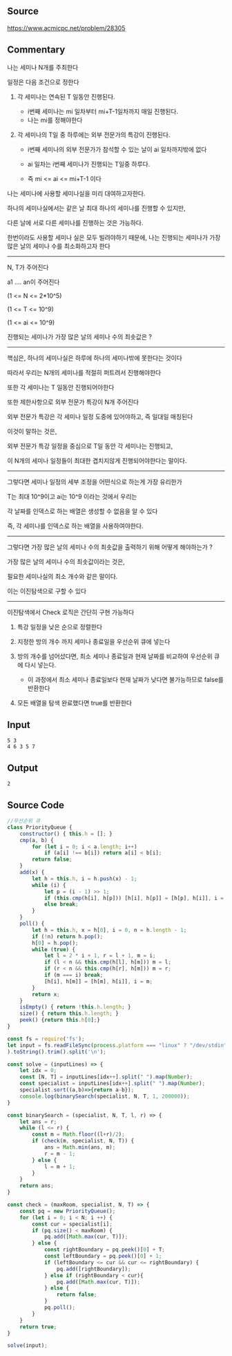 ## Source

https://www.acmicpc.net/problem/28305

## Commentary 

나는 세미나 N개를 주최한다

일정은 다음 조건으로 정한다

1. 각 세미나는 연속된 T 일동안 진행된다.

    - i번째 세미나는 mi 일차부터 mi+T-1일차까지 매일 진행된다.
    - 나는 mi를 정해야한다

2. 각 세미나의 T일 중 하루에는 외부 전문가의 특강이 진행된다.

    - i번째 세미나의 외부 전문가가 참석할 수 있는 날이 ai 일차까지밖에 없다

    - ai 일차는 i번째 세미나가 진행되는 T일중 하루다.

    - 즉 mi <= ai <= mi+T-1 이다

나는 세미나에 사용할 세미나실을 미리 대여하고자한다.

하나의 세미나실에서는 같은 날 최대 하나의 세미나를 진행할 수 있지만,

다른 날에 서로 다른 세미나를 진행하는 것은 가능하다.

한번이라도 사용할 세미나 실은 모두 빌려야하기 때문에, 나는 진행되는 세미나가 가장 많은 날의 세미나 수를 최소화하고자 한다

---

N, T가 주어진다

a1 .... an이 주어진다

(1 <= N <= 2*10^5)

(1 <= T <= 10^9)

(1 <= ai <= 10^9)

진행되는 세미나가 가장 많은 날의 세미나 수의 최솟값은 ?

---

핵심은, 하나의 세미나실은 하루에 하나의 세미나밖에 못한다는 것이다

따라서 우리는 N개의 세미나를 적절히 퍼트려서 진행해야한다

또한 각 세미나는 T 일동안 진행되어야한다

또한 제한사항으로 외부 전문가 특강이 N개 주어진다

외부 전문가 특강은 각 세미나 일정 도중에 있어야하고, 즉 일대일 매칭된다

이것이 말하는 것은,

외부 전문가 특강 일정을 중심으로 T일 동안 각 세미나는 진행되고,

이 N개의 세미나 일정들이 최대한 겹치지않게 진행되어야한다는 말이다.

---

그렇다면 세미나 일정의 세부 조정을 어떤식으로 하는게 가장 유리한가

T는 최대 10^9이고 ai는 10^9 이라는 것에서 우리는

각 날짜를 인덱스로 하는 배열은 생성할 수 없음을 알 수 있다

즉, 각 세미나를 인덱스로 하는 배열을 사용하여야한다.

---

그렇다면 가장 많은 날의 세미나 수의 최솟값을 출력하기 위해 어떻게 해야하는가 ?

가장 많은 날의 세미나 수의 최솟값이라는 것은,

필요한 세미나실의 최소 개수와 같은 말이다.

이는 이진탐색으로 구할 수 있다

---

이진탐색에서 Check 로직은 간단히 구현 가능하다

1. 특강 일정을 낮은 순으로 정렬한다

2. 지정한 방의 개수 까지 세미나 종료일을 우선순위 큐에 넣는다

3. 방의 개수를 넘어섰다면, 최소 세미나 종료일과 현재 날짜를 비교하여 우선순위 큐에 다시 넣는다.

    - 이 과정에서 최소 세미나 종료일보다 현재 날짜가 낮다면 불가능하므로 false를 반환한다

4. 모든 배열을 탐색 완료했다면 true를 반환한다

## Input
```
5 3
4 6 3 5 7
```

## Output
```
2
```

## Source Code 
```js
//우선순위 큐
class PriorityQueue {
    constructor() { this.h = []; }
    cmp(a, b) {
        for (let i = 0; i < a.length; i++)
            if (a[i] !== b[i]) return a[i] < b[i];
        return false;
    }
    add(x) {
        let h = this.h, i = h.push(x) - 1;
        while (i) {
            let p = (i - 1) >> 1;
            if (this.cmp(h[i], h[p])) [h[i], h[p]] = [h[p], h[i]], i = p;
            else break;
        }
    }
    poll() {
        let h = this.h, x = h[0], i = 0, n = h.length - 1;
        if (!n) return h.pop();
        h[0] = h.pop();
        while (true) {
            let l = 2 * i + 1, r = l + 1, m = i;
            if (l < n && this.cmp(h[l], h[m])) m = l;
            if (r < n && this.cmp(h[r], h[m])) m = r;
            if (m === i) break;
            [h[i], h[m]] = [h[m], h[i]], i = m;
        }
        return x;
    }
    isEmpty() { return !this.h.length; }
    size() { return this.h.length; }
    peek() {return this.h[0];}
}

const fs = require('fs');
let input = fs.readFileSync(process.platform === "linux" ? "/dev/stdin" : "input.txt"
).toString().trim().split('\n');

const solve = (inputLines) => {
    let idx = 0;
    const [N, T] = inputLines[idx++].split(" ").map(Number);
    const specialist = inputLines[idx++].split(" ").map(Number);
    specialist.sort((a,b)=>{return a-b});
    console.log(binarySearch(specialist, N, T, 1, 200000));
}

const binarySearch = (specialist, N, T, l, r) => {
    let ans = r;
    while (l <= r) {
        const m = Math.floor((l+r)/2);
        if (check(m, specialist, N, T)) {
            ans = Math.min(ans, m);
            r = m - 1;
        } else {
            l = m + 1;
        }
    }
    return ans;
}

const check = (maxRoom, specialist, N, T) => {
    const pq = new PriorityQueue();
    for (let i = 0; i < N; i ++) {
        const cur = specialist[i];
        if (pq.size() < maxRoom) {
            pq.add([Math.max(cur, T)]);
        } else {
            const rightBoundary = pq.peek()[0] + T;
            const leftBoundary = pq.peek()[0] + 1;
            if (leftBoundary <= cur && cur <= rightBoundary) {
                pq.add([rightBoundary]);
            } else if (rightBoundary < cur){
                pq.add([Math.max(cur, T)]);
            } else {
                return false;
            }
            pq.poll();
        }
    }
    return true;
}

solve(input);

```